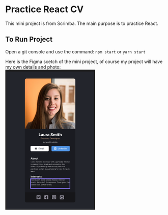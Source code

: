 # Practice React CV

This mini project is from Scrimba. The main purpose is to practice React.

## To Run Project

Open a git console and use the command: `npm start` or `yarn start`

Here is the Figma scetch of the mini project, of course my project will have my own details and photo:
<br/>
<img src="https://github.com/gusmontoya/Practice-React-CV/blob/main/src/assets/Figma.png" alt="figma scetch" />

